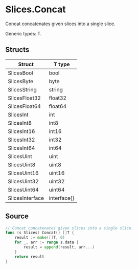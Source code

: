 # Slices.Concat

Concat concatenates given slices into a single slice.

Generic types: T.

## Structs

| Struct | T type |
| ------ | ------ |
| SlicesBool | bool |
| SlicesByte | byte |
| SlicesString | string |
| SlicesFloat32 | float32 |
| SlicesFloat64 | float64 |
| SlicesInt | int |
| SlicesInt8 | int8 |
| SlicesInt16 | int16 |
| SlicesInt32 | int32 |
| SlicesInt64 | int64 |
| SlicesUint | uint |
| SlicesUint8 | uint8 |
| SlicesUint16 | uint16 |
| SlicesUint32 | uint32 |
| SlicesUint64 | uint64 |
| SlicesInterface | interface{} |


## Source

```go
// Concat concatenates given slices into a single slice.
func (s Slices) Concat() []T {
	result := make([]T, 0)
	for _, arr := range s.data {
		result = append(result, arr...)
	}
	return result
}
```

